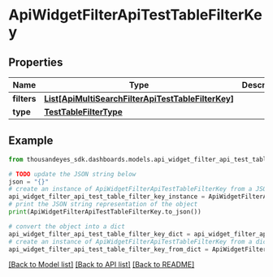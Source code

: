 # ApiWidgetFilterApiTestTableFilterKey


## Properties

Name | Type | Description | Notes
------------ | ------------- | ------------- | -------------
**filters** | [**List[ApiMultiSearchFilterApiTestTableFilterKey]**](ApiMultiSearchFilterApiTestTableFilterKey.md) |  | [optional] 
**type** | [**TestTableFilterType**](TestTableFilterType.md) |  | [optional] 

## Example

```python
from thousandeyes_sdk.dashboards.models.api_widget_filter_api_test_table_filter_key import ApiWidgetFilterApiTestTableFilterKey

# TODO update the JSON string below
json = "{}"
# create an instance of ApiWidgetFilterApiTestTableFilterKey from a JSON string
api_widget_filter_api_test_table_filter_key_instance = ApiWidgetFilterApiTestTableFilterKey.from_json(json)
# print the JSON string representation of the object
print(ApiWidgetFilterApiTestTableFilterKey.to_json())

# convert the object into a dict
api_widget_filter_api_test_table_filter_key_dict = api_widget_filter_api_test_table_filter_key_instance.to_dict()
# create an instance of ApiWidgetFilterApiTestTableFilterKey from a dict
api_widget_filter_api_test_table_filter_key_from_dict = ApiWidgetFilterApiTestTableFilterKey.from_dict(api_widget_filter_api_test_table_filter_key_dict)
```
[[Back to Model list]](../README.md#documentation-for-models) [[Back to API list]](../README.md#documentation-for-api-endpoints) [[Back to README]](../README.md)


